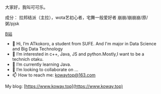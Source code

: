 大家好，我叫可可乐。


成分：
拉邦结派（主拉），wota艺初心者，宅舞一般爱好者
崩崩/崩崩崩/原/粥/pjsk

[B站](https://space.bilibili.com/345949823)



- 👋 Hi, I’m ATkokoro, a student from SUFE. And I'm major in Data Science and Big Data Technology
- 👀 I’m interested in c++, Java, JS and python.Mostly,I want to be a technich otaku.
- 🌱 I’m currently learning Java. 
- 💞️ I’m looking to collaborate on ...
- 📫 How to reach me: kowaytop@163.com

My blog: [https://www.koway.top](https://www.koway.top)

<!---
WangKewei172/WangKewei172 is a ✨ special ✨ repository because its `README.md` (this file) appears on your GitHub profile.
You can click the Preview link to take a look at your changes.
--->
